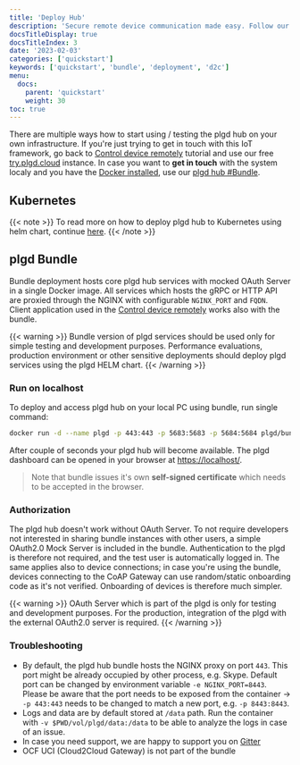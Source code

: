 ```yaml
---
title: 'Deploy Hub'
description: 'Secure remote device communication made easy. Follow our guide to deploy the plgd hub in your environment with simple steps.'
docsTitleDisplay: true
docsTitleIndex: 3
date: '2023-02-03'
categories: ['quickstart']
keywords: ['quickstart', 'bundle', 'deployment', 'd2c']
menu:
  docs:
    parent: 'quickstart'
    weight: 30
toc: true
---
```


There are multiple ways how to start using / testing the plgd hub on your own infrastructure. If you're just trying to get in touch with this IoT framework, go back to [Control device remotely](./device-to-hub.md) tutorial and use our free [try.plgd.cloud](https://tryplgd.cloud) instance. In case you want to **get in touch** with the system localy and you have the [Docker installed](https://docs.docker.com/get-docker/), use our [plgd hub #Bundle](#plgd-bundle).

## Kubernetes

{{< note >}}
To read more on how to deploy plgd hub to Kubernetes using helm chart, continue [here](/deployment/k8s).
{{< /note >}}

## plgd Bundle

Bundle deployment hosts core plgd hub services with mocked OAuth Server in a single Docker image. All services which hosts the gRPC or HTTP API are proxied through the NGINX with configurable `NGINX_PORT` and `FQDN`. Client application used in the [Control device remotely](../device-to-hub) works also with the bundle.

{{< warning >}}
Bundle version of plgd services should be used only for simple testing and development purposes. Performance evaluations, production environment or other sensitive deployments should deploy plgd services using the plgd HELM chart.
{{< /warning >}}

### Run on localhost

To deploy and access plgd hub on your local PC using bundle, run single command:

```bash
docker run -d --name plgd -p 443:443 -p 5683:5683 -p 5684:5684 plgd/bundle:vnext
```

After couple of seconds your plgd hub will become available. The plgd dashboard can be opened in your browser at [https://localhost/](https://localhost/).
>Note that bundle issues it's own **self-signed certificate** which needs to be accepted in the browser.

### Authorization

The plgd hub doesn't work without OAuth Server. To not require developers not interested in sharing bundle instances with other users, a simple OAuth2.0 Mock Server is included in the bundle. Authentication to the plgd is therefore not required, and the test user is automatically logged in. The same applies also to device connections; in case you're using the bundle, devices connecting to the CoAP Gateway can use random/static onboarding code as it's not verified. Onboarding of devices is therefore much simpler.

{{< warning >}}
OAuth Server which is part of the plgd is only for testing and development purposes. For the production, integration of the plgd with the external OAuth2.0 server is required.
{{< /warning >}}

### Troubleshooting

- By default, the plgd hub bundle hosts the NGINX proxy on port `443`. This port might be already occupied by other process, e.g. Skype. Default port can be changed by environment variable `-e NGINX_PORT=8443`. Please be aware that the port needs to be exposed from the container -> `-p 443:443` needs to be changed to match a new port, e.g. `-p 8443:8443`.
- Logs and data are by default stored at `/data` path. Run the container with `-v $PWD/vol/plgd/data:/data` to be able to analyze the logs in case of an issue.
- In case you need support, we are happy to support you on [Gitter](http://gitter.im/ocfcloud/Lobby)
- OCF UCI (Cloud2Cloud Gateway) is not part of the bundle

